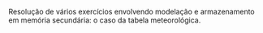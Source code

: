 

Resolução de vários exercícios envolvendo modelação e armazenamento em memória secundária: o caso da tabela meteorológica.
